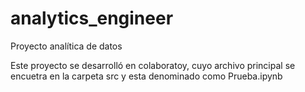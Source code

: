 # analytics_engineer
Proyecto analítica de datos

Este proyecto se desarrolló en colaboratoy, cuyo archivo principal se encuetra en la carpeta src y esta denominado como Prueba.ipynb
